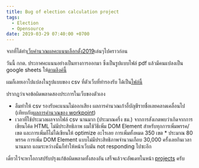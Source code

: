 ```yaml
---
title: Bug of election calculation project
tags:
  - Election
  - Opensource
date: 2019-03-29 07:40:00 +0700
---
```


จากที่ได้ทำ[เว็บคำนวณผลคะแนนเลือกตั้ง2019][project]เล่นๆไปคราวก่อน

วันนี้ กกต. ประกาศคะแนนอย่างเป็นทางการออกมา ซึ่งเป็นรูปแบบไฟล์ pdf
แล้วมีคนแปลงเป็น google sheets ให้[ตามลิงค์นี้][score-google-sheets]

ผมก็เลยเอาไปแปลงในรูปแบบของ csv ที่ตัวเว็บที่ทำรองรับ ได้เป็น[ไฟล์นี้][score-parsed]

ปรากฎว่าเจอข้อผิดพลาดสองประการในเว็บของตัวเอง
- ลืมทำให้ csv รองรับคะแนนไม่ออกเสียง ผลการคำนวณเก้าอี้บัญชีรายชื่อเลยคลาดเคลื่อนไป
(เทียบกับ[ผลการคำนวณของ workpoint][workpoint])
- เวลาที่ใช้ประมวลผลจากไฟล์ csv นานมาก (ประมาณครึ่ง ชม.)
จากการสังเกตพบว่าเกิดจากการเขียนโค้ด HTML ไม่มีประสิทธิภาพ ผมใช้วิธีเพิ่ม DOM Element
สำหรับทุกการเพิ่มพรรค/เขต และการเพิ่มก็ไม่ได้เขียนให้ optimize อะไรเลย
การเพิ่มทั้งหมด 350 เขต * ประมาณ 80 พรรค
การเพิ่ม DOM Element แบบไม่มีประสิทธิภาพจำนวนเกือบ 30,000 ครั้งเลยกินเวลานานมาก
แถมระหว่างนั้นก็ทำให้หน้าเว็บมัน not responding ไปซะอีก

เดี๋ยวไว้จะหาโอกาสปรับปรุงแก้ข้อผิดพลาดทั้งสองอัน เสร็จแล้วจะอัพเดทในหน้า [projects][project-page] ครับ

[project]: /thai-election2019/
[project-page]: /projects
[score-google-sheets]: //docs.google.com/spreadsheets/d/1xKLvpNFD9JtIY7HJ8vk1AjlVUAT-AjaQrvKDBDv6Tu4/edit#gid=1145377028
[score-parsed]: /assets/file/parsed-score.csv
[workpoint]: //vote.workpointnews.com
